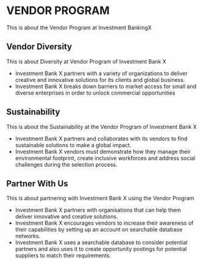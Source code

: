 # VENDOR PROGRAM

This is about the Vendor Program at Investment BankingX

## Vendor Diversity

This is about Diversity at Vendor Program of Investment Bank X

- Investment Bank X partners with a variety of organizations to deliver creative and innovative solutions for its clients and global business.
- Investment Bank X breaks down barriers to market access for small and diverse enterprises in order to unlock commercial opportunities

## Sustainability

This is about the Sustainability at the Vendor Program of Investment Bank X

- Investment Bank X partners and collaborates with its vendors to find sustainable solutions to make a global impact.
- Investment Bank X vendors must demonstrate how they manage their environmental footprint, create inclusive workforces and address social challenges during the selection process.

## Partner With Us

This is about partnering with Investment Bank X using the Vendor Program

- Investment Bank X partners with organisations that can help them deliver innovative and creative solutions.
- Investment Bank X encourages vendors to increase their awareness of their capabilities by setting up an account on searchable database networks.
- Investment Bank X uses a searchable database to consider potential partners and also uses it to create opportunity postings for potential suppliers to match their requirements.